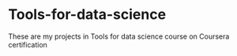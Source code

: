 # Tools-for-data-science
These are my projects in Tools for data science course on Coursera certification
